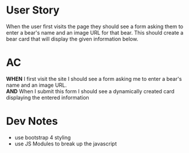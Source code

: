 # User Story
When the user first visits the page they should see a form asking them to enter a bear's name and an image URL for that bear. This should create a bear card that will display the given information below.

# AC 
**WHEN** I first visit the site I should see a form asking me to enter a bear's name and an image URL. <br>
**AND** When I submit this form I should see a dynamically created card displaying the entered information

# Dev Notes
* use bootstrap 4 styling
* use JS Modules to break up the javascript
